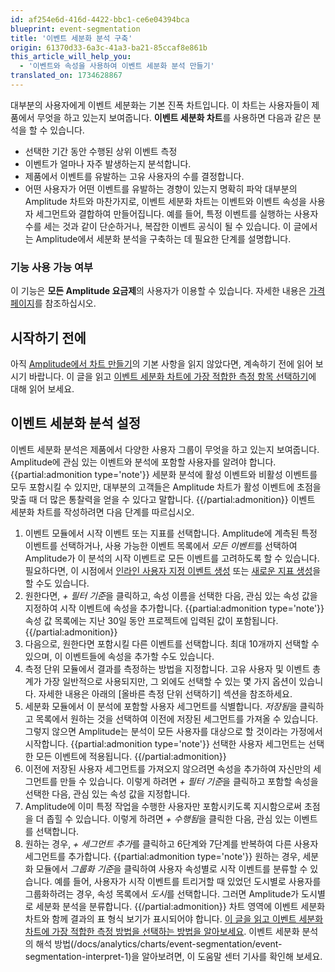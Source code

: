 ```yaml
---
id: af254e6d-416d-4422-bbc1-ce6e04394bca
blueprint: event-segmentation
title: '이벤트 세분화 분석 구축'
origin: 61370d33-6a3c-41a3-ba21-85ccaf8e861b
this_article_will_help_you:
  - '이벤트와 속성을 사용하여 이벤트 세분화 분석 만들기'
translated_on: 1734628867
---
```

대부분의 사용자에게 이벤트 세분화는 기본 진폭 차트입니다. 이 차트는 사용자들이 제품에서 무엇을 하고 있는지 보여줍니다. **이벤트 세분화 차트**를 사용하면 다음과 같은 분석을 할 수 있습니다.
* 선택한 기간 동안 수행된 상위 이벤트 측정
* 이벤트가 얼마나 자주 발생하는지 분석합니다.
* 제품에서 이벤트를 유발하는 고유 사용자의 수를 결정합니다.
* 어떤 사용자가 어떤 이벤트를 유발하는 경향이 있는지 명확히 파악
대부분의 Amplitude 차트와 마찬가지로, 이벤트 세분화 차트는 이벤트와 이벤트 속성을 사용자 세그먼트와 결합하여 만들어집니다. 예를 들어, 특정 이벤트를 실행하는 사용자 수를 세는 것과 같이 단순하거나, 복잡한 이벤트 공식이 될 수 있습니다. 
이 글에서는 Amplitude에서 세분화 분석을 구축하는 데 필요한 단계를 설명합니다.
### 기능 사용 가능 여부
이 기능은 **모든 Amplitude 요금제**의 사용자가 이용할 수 있습니다. 자세한 내용은 [가격 페이지](https://amplitude.com/pricing)를 참조하십시오.
## 시작하기 전에
아직 [Amplitude에서 차트 만들기](/docs/analytics/charts/build-charts-add-events)의 기본 사항을 읽지 않았다면, 계속하기 전에 읽어 보시기 바랍니다.
이 글을 읽고 [이벤트 세분화 차트에 가장 적합한 측정 항목 선택하기](/docs/analytics/charts/event-segmentation/event-segmentation-choose-measurement)에 대해 읽어 보세요.
## 이벤트 세분화 분석 설정
이벤트 세분화 분석은 제품에서 다양한 사용자 그룹이 무엇을 하고 있는지 보여줍니다. Amplitude에 관심 있는 이벤트와 분석에 포함할 사용자를 알려야 합니다.
{{partial:admonition type='note'}}
세분화 분석에 활성 이벤트와 비활성 이벤트를 모두 포함시킬 수 있지만, 대부분의 고객들은 Amplitude 차트가 활성 이벤트에 초점을 맞출 때 더 많은 통찰력을 얻을 수 있다고 말합니다.
{{/partial:admonition}}
이벤트 세분화 차트를 작성하려면 다음 단계를 따르십시오.
1. 이벤트 모듈에서 시작 이벤트 또는 지표를 선택합니다. Amplitude에 계측된 특정 이벤트를 선택하거나, 사용 가능한 이벤트 목록에서 *모든 이벤트*를 선택하여 Amplitude가 이 분석의 시작 이벤트로 모든 이벤트를 고려하도록 할 수 있습니다.
필요하다면, 이 시점에서 [인라인 사용자 지정 이벤트 생성](/docs/analytics/charts/event-segmentation/event-segmentation-in-line-events) 또는 [새로운 지표 생성](/docs/analytics/charts/data-tables/data-tables-create-metric)을 할 수도 있습니다.
2. 원한다면, *+ 필터 기준*을 클릭하고, 속성 이름을 선택한 다음, 관심 있는 속성 값을 지정하여 시작 이벤트에 속성을 추가합니다.
{{partial:admonition type='note'}}
속성 값 목록에는 지난 30일 동안 프로젝트에 입력된 값이 포함됩니다.
{{/partial:admonition}}
3. 다음으로, 원한다면 포함시킬 다른 이벤트를 선택합니다. 최대 10개까지 선택할 수 있으며, 이 이벤트들에 속성을 추가할 수도 있습니다.
4. 측정 단위 모듈에서 결과를 측정하는 방법을 지정합니다. 고유 사용자 및 이벤트 총계가 가장 일반적으로 사용되지만, 그 외에도 선택할 수 있는 몇 가지 옵션이 있습니다. 자세한 내용은 아래의 [올바른 측정 단위 선택하기] 섹션을 참조하세요.
5. 세분화 모듈에서 이 분석에 포함할 사용자 세그먼트를 식별합니다. *저장됨*을 클릭하고 목록에서 원하는 것을 선택하여 이전에 저장된 세그먼트를 가져올 수 있습니다. 그렇지 않으면 Amplitude는 분석이 모든 사용자를 대상으로 할 것이라는 가정에서 시작합니다.
{{partial:admonition type='note'}}
선택한 사용자 세그먼트는 선택한 모든 이벤트에 적용됩니다.
{{/partial:admonition}}
6. 이전에 저장된 사용자 세그먼트를 가져오지 않으려면 속성을 추가하여 자신만의 세그먼트를 만들 수 있습니다. 이렇게 하려면 *+ 필터 기준*을 클릭하고 포함할 속성을 선택한 다음, 관심 있는 속성 값을 지정합니다.
7. Amplitude에 이미 특정 작업을 수행한 사용자만 포함시키도록 지시함으로써 초점을 더 좁힐 수 있습니다. 이렇게 하려면 *+ 수행됨*을 클릭한 다음, 관심 있는 이벤트를 선택합니다.
8. 원하는 경우, *+ 세그먼트 추가*를 클릭하고 6단계와 7단계를 반복하여 다른 사용자 세그먼트를 추가합니다.
{{partial:admonition type='note'}}
원하는 경우, 세분화 모듈에서 *그룹화 기준*을 클릭하여 사용자 속성별로 시작 이벤트를 분류할 수 있습니다. 예를 들어, 사용자가 시작 이벤트를 트리거할 때 있었던 도시별로 사용자를 그룹화하려는 경우, 속성 목록에서 *도시*를 선택합니다. 그러면 Amplitude가 도시별로 세분화 분석을 분류합니다.
{{/partial:admonition}}
차트 영역에 이벤트 세분화 차트와 함께 결과의 표 형식 보기가 표시되어야 합니다.
[이 글을 읽고 이벤트 세분화 차트에 가장 적합한 측정 방법을 선택하는 방법을 알아보세요](/docs/analytics/charts/event-segmentation/event-segmentation-choose-measurement).
이벤트 세분화 분석의 해석 방법(/docs/analytics/charts/event-segmentation/event-segmentation-interpret-1)을 알아보려면, 이 도움말 센터 기사를 확인해 보세요.